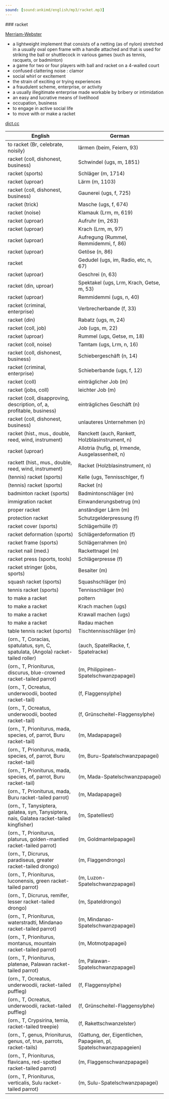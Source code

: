 ```yaml
---
sound: [sound:ankimd/english/mp3/racket.mp3]
---
```


\### racket

[Merriam-Webster](https://www.merriam-webster.com/dictionary/racket)

- a lightweight implement that consists of a netting (as of nylon) stretched in a usually oval open frame with a handle attached and that is used for striking the ball or shuttlecock in various games (such as tennis, racquets, or badminton)
- a game for two or four players with ball and racket on a 4-walled court
- confused clattering noise : clamor
- social whirl or excitement
- the strain of exciting or trying experiences
- a fraudulent scheme, enterprise, or activity
- a usually illegitimate enterprise made workable by bribery or intimidation
- an easy and lucrative means of livelihood
- occupation, business
- to engage in active social life
- to move with or make a racket

[dict.cc](https://www.dict.cc/racket)

| English        | German       |
| -------------- | ------------ |
| to racket (Br, celebrate, noisily) | lärmen (beim, Feiern, 93) |
| racket (coll, dishonest, business) | Schwindel (ugs, m, 1851) |
| racket (sports) | Schläger (m, 1714) |
| racket (uproar) | Lärm (m, 1103) |
| racket (coll, dishonest, business) | Gaunerei (ugs, f, 725) |
| racket (trick) | Masche (ugs, f, 674) |
| racket (noise) | Klamauk (Lrm, m, 619) |
| racket (uproar) | Aufruhr (m, 263) |
| racket (uproar) | Krach (Lrm, m, 97) |
| racket (uproar) | Aufregung (Rummel, Remmidemmi, f, 86) |
| racket (uproar) | Getöse (n, 86) |
| racket | Gedudel (ugs, im, Radio, etc, n, 67) |
| racket (uproar) | Geschrei (n, 63) |
| racket (din, uproar) | Spektakel (ugs, Lrm, Krach, Getse, m, 53) |
| racket (uproar) | Remmidemmi (ugs, n, 40) |
| racket (criminal, enterprise) | Verbrecherbande (f, 33) |
| racket (din) | Rabatz (ugs, m, 24) |
| racket (coll, job) | Job (ugs, m, 22) |
| racket (uproar) | Rummel (ugs, Getse, m, 18) |
| racket (coll, noise) | Tamtam (ugs, Lrm, n, 16) |
| racket (coll, dishonest, business) | Schiebergeschäft (n, 14) |
| racket (criminal, enterprise) | Schieberbande (ugs, f, 12) |
| racket (coll) | einträglicher Job (m) |
| racket (jobs, coll) | leichter Job (m) |
| racket (coll, disapproving, description, of, a, profitable, business) | einträgliches Geschäft (n) |
| racket (coll, dishonest, business) | unlauteres Unternehmen (n) |
| racket (hist., mus., double, reed, wind, instrument) | Ranckett (auch, Rankett, Holzblasinstrument, n) |
| racket (uproar) | Allotria (hufig, pl, lrmende, Ausgelassenheit, n) |
| rackett (hist., mus., double, reed, wind, instrument) | Racket (Holzblasinstrument, n) |
| (tennis) racket (sports) | Kelle (ugs, Tennisschlger, f) |
| (tennis) racket (sports) | Racket (n) |
| badminton racket (sports) | Badmintonschläger (m) |
| immigration racket | Einwanderungsbetrug (m) |
| proper racket | anständiger Lärm (m) |
| protection racket | Schutzgelderpressung (f) |
| racket cover (sports) | Schlägerhülle (f) |
| racket deformation (sports) | Schlägerdeformation (f) |
| racket frame (sports) | Schlägerrahmen (m) |
| racket nail (med.) | Rackettnagel (m) |
| racket press (sports, tools) | Schlägerpresse (f) |
| racket stringer (jobs, sports) | Besaiter (m) |
| squash racket (sports) | Squashschläger (m) |
| tennis racket (sports) | Tennisschläger (m) |
| to make a racket | poltern |
| to make a racket | Krach machen (ugs) |
| to make a racket | Krawall machen (ugs) |
| to make a racket | Radau machen |
| table tennis racket (sports) | Tischtennisschläger (m) |
|  (orn., T, Coracias, spatulatus, syn, C, spatulata, (Angola) racket-tailed roller) |  (auch, SpatelRacke, f, Spatelracke) |
|  (orn., T, Prioniturus, discurus, blue-crowned racket-tailed parrot) |  (m, Philippinen-Spatelschwanzpapagei) |
|  (orn., T, Ocreatus, underwoodii, booted racket-tail) |  (f, Flaggensylphe) |
|  (orn., T, Ocreatus, underwoodii, booted racket-tail) |  (f, Grünscheitel-Flaggensylphe) |
|  (orn., T, Prioniturus, mada, species, of, parrot, Buru racket-tail) |  (m, Madapapagei) |
|  (orn., T, Prioniturus, mada, species, of, parrot, Buru racket-tail) |  (m, Buru-Spatelschwanzpapagei) |
|  (orn., T, Prioniturus, mada, species, of, parrot, Buru racket-tail) |  (m, Mada-Spatelschwanzpapagei) |
|  (orn., T, Prioniturus, mada, Buru racket-tailed parrot) |  (m, Madapapagei) |
|  (orn., T, Tanysiptera, galatea, syn, Tanysiptera, nais, Galatea racket-tailed kingfisher) |  (m, Spatelliest) |
|  (orn., T, Prioniturus, platurus, golden-mantled racket-tailed parrot) |  (m, Goldmantelpapagei) |
|  (orn., T, Dicrurus, paradiseus, greater racket-tailed drongo) |  (m, Flaggendrongo) |
|  (orn., T, Prioniturus, luconensis, green racket-tailed parrot) |  (m, Luzon-Spatelschwanzpapagei) |
|  (orn., T, Dicrurus, remifer, lesser racket-tailed drongo) |  (m, Spateldrongo) |
|  (orn., T, Prioniturus, waterstradti, Mindanao racket-tailed parrot) |  (m, Mindanao-Spatelschwanzpapagei) |
|  (orn., T, Prioniturus, montanus, mountain racket-tailed parrot) |  (m, Motmotpapagei) |
|  (orn., T, Prioniturus, platenae, Palawan racket-tailed parrot) |  (m, Palawan-Spatelschwanzpapagei) |
|  (orn., T, Ocreatus, underwoodii, racket-tailed puffleg) |  (f, Flaggensylphe) |
|  (orn., T, Ocreatus, underwoodii, racket-tailed puffleg) |  (f, Grünscheitel-Flaggensylphe) |
|  (orn., T, Crypsirina, temia, racket-tailed treepie) |  (f, Rakettschwanzelster) |
|  (orn., T, genus, Prioniturus, genus, of, true, parrots, racket-tails) |  (Gattung, der, Eigentlichen, Papageien, pl, Spatelschwanzpapageien) |
|  (orn., T, Prioniturus, flavicans, red-spotted racket-tailed parrot) |  (m, Flaggenschwanzpapagei) |
|  (orn., T, Prioniturus, verticalis, Sulu racket-tailed parrot) |  (m, Sulu-Spatelschwanzpapagei) |
